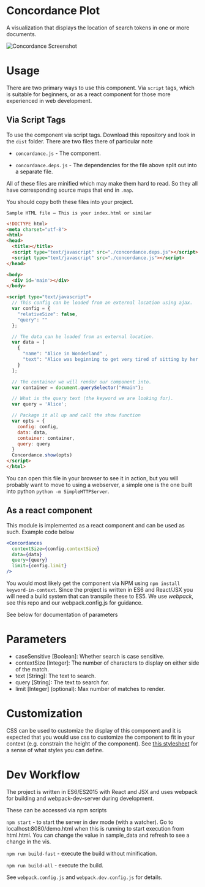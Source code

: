 # Concordance Plot

A visualization that displays the location of search tokens in one or more documents.

![Concordance Screenshot](screenshots/screenshot.png)

# Usage

There are two primary ways to use this component. Via `script` tags, which is suitable for beginners, or as a react component for those more experienced in web development.

## Via Script Tags

To use the component via script tags. Download this repository and look in the `dist` folder. There are two files there of particular note

 - `concordance.js` - The component.

 - `concordance.deps.js` - The dependencies for the file above split out into a separate file.

All of these files are minified which may make them hard to read. So they all have corresponding source maps that end in `.map`.

You should copy both these files into your project.

`Sample HTML file — This is your index.html or similar`
```html
<!DOCTYPE html>
<meta charset="utf-8">
<html>
<head>
  <title></title>
  <script type="text/javascript" src="./concordance.deps.js"></script>
  <script type="text/javascript" src="./concordance.js"></script>
</head>

<body>
  <div id='main'></div>
</body>

<script type="text/javascript">
  // This config can be loaded from an external location using ajax.
  var config = {
    "relativeSize": false,
    "query": ""
  };

  // The data can be loaded from an external location.
  var data = [
    {
      "name": "Alice in Wonderland" ,
      "text": "Alice was beginning to get very tired of sitting by her sister"
    }
  ];

  // The container we will render our component into.
  var container = document.querySelector("#main");

  // What is the query text (the keyword we are looking for).
  var query = 'Alice';

  // Package it all up and call the show function
  var opts = {
    config: config,
    data: data,
    container: container,
    query: query
  }
  Concordance.show(opts)
</script>
</html>
```

You can open this file in your browser to see it in action, but you will probably want to move to using a webserver, a simple one is the one built into python `python -m SimpleHTTPServer`.

## As a react component

This module is implemented as a react component and can be used as such. Example code below

```jsx
<Concordances
  contextSize={config.contextSize}
  data={data}
  query={query}
  limit={config.limit}
/>
```

You would most likely get the component via NPM using `npm install keyword-in-context`. Since the project is written in ES6 and React/JSX you will need a build system that can transpile these to ES5. We use *webpack*, see this repo and our webpack.config.js for guidance.

See below for documentation of parameters

# Parameters

 - caseSensitive [Boolean]: Whether search is case sensitive.
 - contextSize [Integer]: The number of characters to display on either side of the match.
 - text [String]: The text to search.
 - query [String]: The text to search for.
 - limit [Integer] (optional): Max number of matches to render.

# Customization

CSS can be used to customize the display of this component and it is expected that you would use css to customize the component to fit in your context (e.g. constrain the height of the component). See [this stylesheet](src/components/match_with_context/match_with_context.css) for a sense of what styles you can define.

# Dev Workflow

The project is written in ES6/ES2015 with React and JSX and uses webpack for building and webpack-dev-server during development.

 These can be accessed via npm scripts

`npm start` - to start the server in dev mode (with a watcher). Go to localhost:8080/demo.html when this is running to start execution from html.html. You can change the value in sample_data and refresh to see a change in the vis.

`npm run build-fast` - execute the build without minification.

`npm run build-all` - execute the build.

See `webpack.config.js` and `webpack.dev.config.js` for details.
